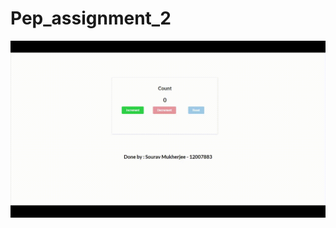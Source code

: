 # Pep_assignment_2

![](https://github.com/Sourav2003-03/Pep_assignment_2/blob/main/assignment2.gif)
